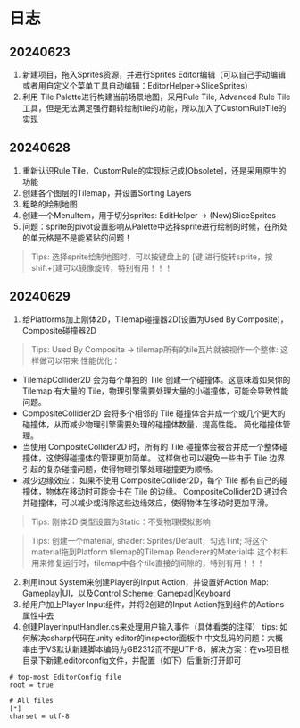 # 日志

## 20240623
1. 新建项目，拖入Sprites资源，并进行Sprites Editor编辑（可以自己手动编辑或者用自定义个菜单工具自动编辑：EditorHelper->SliceSprites）
2. 利用 Tile Palette进行构建当前场景地图，采用Rule Tile, Advanced Rule Tile工具，但是无法满足强行翻转绘制tile的功能，所以加入了CustomRuleTile的实现

## 20240628
1. 重新认识Rule Tile，CustomRule的实现标记成[Obsolete]，还是采用原生的功能
2. 创建各个图层的Tilemap，并设置Sorting Layers
3. 粗略的绘制地图
4. 创建一个MenuItem，用于切分sprites: EditHelper -> (New)SliceSprites
5. 问题：sprite的pivot设置影响从Palette中选择sprite进行绘制的时候，在所处的单元格是不是能紧贴的问题！
> Tips: 选择sprite绘制地图时，可以按键盘上的 [键 进行旋转sprite，按shift+[建可以镜像旋转，特别有用！！！

## 20240629
 1. 给Platforms加上刚体2D，Tilemap碰撞器2D(设置为Used By Composite)，Composite碰撞器2D
> Tips: Used By Composite -> tilemap所有的tile瓦片就被视作一个整体: 这样做可以带来
性能优化：

* TilemapCollider2D 会为每个单独的 Tile 创建一个碰撞体。这意味着如果你的 Tilemap 有大量的 Tile，物理引擎需要处理大量的小碰撞体，可能会导致性能问题。
* CompositeCollider2D 会将多个相邻的 Tile 碰撞体合并成一个或几个更大的碰撞体，从而减少物理引擎需要处理的碰撞体数量，提高性能。
简化碰撞体管理。
* 当使用 CompositeCollider2D 时，所有的 Tile 碰撞体会被合并成一个整体碰撞体，这使得碰撞体的管理更加简单。
这样做也可以避免一些由于 Tile 边界引起的复杂碰撞问题，使得物理引擎处理碰撞更为顺畅。
* 减少边缘效应：
如果不使用 CompositeCollider2D，每个 Tile 都有自己的碰撞体，物体在移动时可能会卡在 Tile 的边缘。
CompositeCollider2D 通过合并碰撞体，可以减少或消除这些边缘效应，使得物体在移动时更加平滑。

> Tips: 刚体2D 类型设置为Static：不受物理模拟影响

> Tips: 创建一个material, shader: Sprites/Default，勾选Tint; 将这个material拖到Platform tilemap的Tilemap Renderer的Material中
这个材料用来修复运行时，tilemap中各个tile直接的间隙的，特别有用！！！
2. 利用Input System来创建Player的Input Action，并设置好Action Map: Gameplay|UI，以及Control Scheme: Gamepad|Keyboard
3. 给用户加上Player Input组件，并将2创建的Input Action拖到组件的Actions属性中去
4. 创建PlayerInputHandler.cs来处理用户输入事件（具体看类的注释）
tips: 如何解决csharp代码在unity editor的inspector面板中 中文乱码的问题：大概率由于VS默认新建脚本编码为GB2312而不是UTF-8，解决方案：在vs项目根目录下新建.editorconfig文件，并配置（如下）后重新打开即可
```
# top-most EditorConfig file
root = true

# All files
[*]
charset = utf-8
```